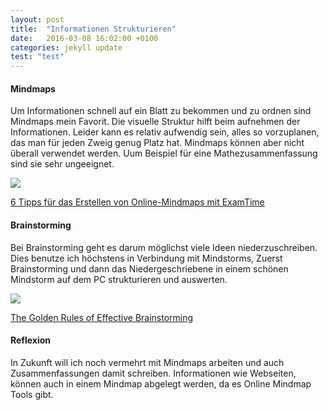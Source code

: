 ```yaml
---
layout: post
title:  "Informationen Strukturieren"
date:   2016-03-08 16:02:00 +0100
categories: jekyll update
test: "test"
---
```

#### Mindmaps
Um Informationen schnell auf ein Blatt zu bekommen und zu ordnen sind Mindmaps mein Favorit. Die visuelle Struktur hilft beim aufnehmen der Informationen. Leider kann es relativ aufwendig sein, alles so vorzuplanen, das man für jeden Zweig genug Platz hat. Mindmaps können aber nicht überall verwendet werden. Uum Beispiel für eine Mathezusammenfassung sind sie sehr ungeeignet.

<div class="thumbnail">
	<img src="https://infode.examtime.com/files/2012/11/Tipps-zum-Erstellen-von-Mindmaps.png" class="img-responsive">
	<p class="text-center">
		<a href="https://www.examtime.com/de/blog/6-tipps-fur-das-erstellen-von-online-mindmaps-mit-examtime/">
			6 Tipps für das Erstellen von Online-Mindmaps mit ExamTime
		</a>
	</p>
</div>

#### Brainstorming
Bei Brainstorming geht es darum möglichst viele Ideen niederzuschreiben. Dies benutze ich höchstens in Verbindung mit Mindstorms, Zuerst Brainstorming und dann das Niedergeschriebene in einem schönen Mindstorm auf dem PC strukturieren und auswerten.
<div class="thumbnail">
	<img src="http://goalsandachievements.com/wp-content/uploads/2013/12/brainstorming-design-engine.png" class="img-responsive">
	<p class="text-center">
		<a href="http://goalsandachievements.com/career/leadership-creativity-the-golden-rules-of-effective-brainstorming/">
			The Golden Rules of Effective Brainstorming
		</a>
	</p>
</div>

#### Reflexion
In Zukunft will ich noch vermehrt mit Mindmaps arbeiten und auch Zusammenfassungen damit schreiben. Informationen wie Webseiten, können auch in einem Mindmap abgelegt werden, da es Online Mindmap Tools gibt.